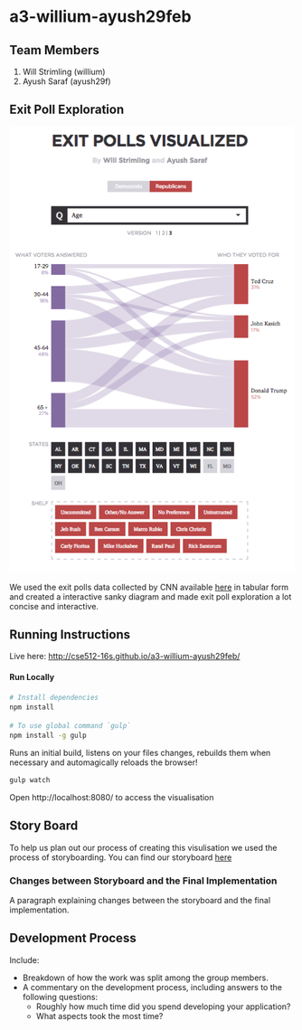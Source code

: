 # a3-willium-ayush29feb

## Team Members

1. Will Strimling (willium)
2. Ayush Saraf (ayush29f)

## Exit Poll Exploration

![Screenshot](/storyboard/screenshot.png)

We used the exit polls data collected by CNN available [here](http://www.cnn.com/election/primaries/polls) in tabular form and created a interactive sanky diagram and made exit poll exploration a lot concise and interactive.

## Running Instructions

Live here: http://cse512-16s.github.io/a3-willium-ayush29feb/

#### Run Locally

```bash
# Install dependencies
npm install

# To use global command `gulp`
npm install -g gulp
```

Runs an initial build, listens on your files changes, rebuilds them when necessary
and automagically reloads the browser!

```bash
gulp watch
```
Open http://localhost:8080/ to access the visualisation

## Story Board

To help us plan out our process of creating this visulisation we used the process of storyboarding. You can find our storyboard [here](/storyboard/storyboard.pdf)

### Changes between Storyboard and the Final Implementation

A paragraph explaining changes between the storyboard and the final implementation.

## Development Process

Include:
- Breakdown of how the work was split among the group members.
- A commentary on the development process, including answers to the following questions:
  - Roughly how much time did you spend developing your application?
  - What aspects took the most time?
